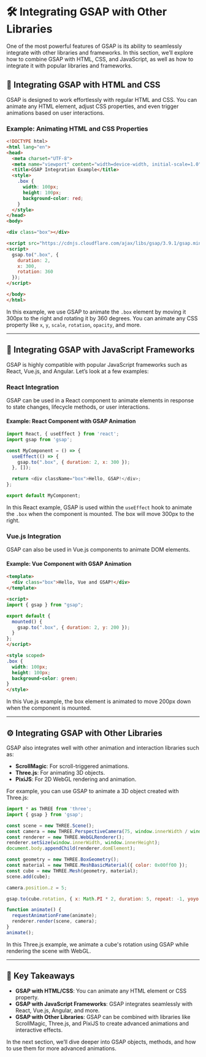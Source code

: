 # 🛠️ Integrating GSAP with Other Libraries

One of the most powerful features of GSAP is its ability to seamlessly integrate with other libraries and frameworks. In this section, we’ll explore how to combine GSAP with HTML, CSS, and JavaScript, as well as how to integrate it with popular libraries and frameworks.

## 📜 Integrating GSAP with HTML and CSS

GSAP is designed to work effortlessly with regular HTML and CSS. You can animate any HTML element, adjust CSS properties, and even trigger animations based on user interactions.

### Example: Animating HTML and CSS Properties

```html
<!DOCTYPE html>
<html lang="en">
<head>
  <meta charset="UTF-8">
  <meta name="viewport" content="width=device-width, initial-scale=1.0">
  <title>GSAP Integration Example</title>
  <style>
    .box {
      width: 100px;
      height: 100px;
      background-color: red;
    }
  </style>
</head>
<body>

<div class="box"></div>

<script src="https://cdnjs.cloudflare.com/ajax/libs/gsap/3.9.1/gsap.min.js"></script>
<script>
  gsap.to(".box", {
    duration: 2,
    x: 300,
    rotation: 360
  });
</script>

</body>
</html>
```

In this example, we use GSAP to animate the `.box` element by moving it 300px to the right and rotating it by 360 degrees. You can animate any CSS property like `x`, `y`, `scale`, `rotation`, `opacity`, and more.

---

## 🔄 Integrating GSAP with JavaScript Frameworks

GSAP is highly compatible with popular JavaScript frameworks such as React, Vue.js, and Angular. Let’s look at a few examples:

### React Integration

GSAP can be used in a React component to animate elements in response to state changes, lifecycle methods, or user interactions.

#### Example: React Component with GSAP Animation

```javascript
import React, { useEffect } from 'react';
import gsap from 'gsap';

const MyComponent = () => {
  useEffect(() => {
    gsap.to(".box", { duration: 2, x: 300 });
  }, []);

  return <div className="box">Hello, GSAP!</div>;
};

export default MyComponent;
```

In this React example, GSAP is used within the `useEffect` hook to animate the `.box` when the component is mounted. The box will move 300px to the right.

### Vue.js Integration

GSAP can also be used in Vue.js components to animate DOM elements.

#### Example: Vue Component with GSAP Animation

```html
<template>
  <div class="box">Hello, Vue and GSAP!</div>
</template>

<script>
import { gsap } from "gsap";

export default {
  mounted() {
    gsap.to(".box", { duration: 2, y: 200 });
  }
};
</script>

<style scoped>
.box {
  width: 100px;
  height: 100px;
  background-color: green;
}
</style>
```

In this Vue.js example, the box element is animated to move 200px down when the component is mounted.

---

## ⚙️ Integrating GSAP with Other Libraries

GSAP also integrates well with other animation and interaction libraries such as:

- **ScrollMagic**: For scroll-triggered animations.
- **Three.js**: For animating 3D objects.
- **PixiJS**: For 2D WebGL rendering and animation.

For example, you can use GSAP to animate a 3D object created with Three.js:

```javascript
import * as THREE from 'three';
import { gsap } from 'gsap';

const scene = new THREE.Scene();
const camera = new THREE.PerspectiveCamera(75, window.innerWidth / window.innerHeight, 0.1, 1000);
const renderer = new THREE.WebGLRenderer();
renderer.setSize(window.innerWidth, window.innerHeight);
document.body.appendChild(renderer.domElement);

const geometry = new THREE.BoxGeometry();
const material = new THREE.MeshBasicMaterial({ color: 0x00ff00 });
const cube = new THREE.Mesh(geometry, material);
scene.add(cube);

camera.position.z = 5;

gsap.to(cube.rotation, { x: Math.PI * 2, duration: 5, repeat: -1, yoyo: true });

function animate() {
  requestAnimationFrame(animate);
  renderer.render(scene, camera);
}
animate();
```

In this Three.js example, we animate a cube's rotation using GSAP while rendering the scene with WebGL.

---

## 📌 Key Takeaways

- **GSAP with HTML/CSS**: You can animate any HTML element or CSS property.
- **GSAP with JavaScript Frameworks**: GSAP integrates seamlessly with React, Vue.js, Angular, and more.
- **GSAP with Other Libraries**: GSAP can be combined with libraries like ScrollMagic, Three.js, and PixiJS to create advanced animations and interactive effects.

In the next section, we’ll dive deeper into GSAP objects, methods, and how to use them for more advanced animations.
